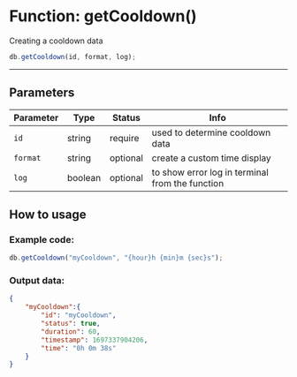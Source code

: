 # Function: getCooldown()

Creating a cooldown data

```js
db.getCooldown(id, format, log);
```

---
## Parameters

| Parameter | Type | Status | Info | 
| --- | --- | --- | --- | 
| `id` | string | require | used to determine cooldown data |
| `format` | string | optional | create a custom time display |
| `log` | boolean | optional | to show error log in terminal from the function |

## How to usage

### Example code:
```js
db.getCooldown("myCooldown", "{hour}h {min}m {sec}s");
```
### Output data:
```json
{
    "myCooldown":{
        "id": "myCooldown",
        "status": true,
        "duration": 60,
        "timestamp": 1697337904206,
        "time": "0h 0m 38s"
    }
}
```